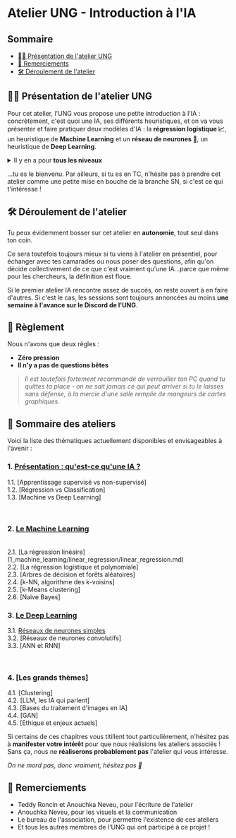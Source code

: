# Atelier UNG - Introduction à l'IA

## Sommaire
- [👨‍🏫 Présentation de l'atelier UNG](#👨‍🏫-présentation-de-latelier-ung)
- [👷 Remerciements](#👷-remerciements)
- [🛠️ Déroulement de l'atelier](#🛠️-déroulement-de-latelier)

## 👨‍🏫 Présentation de l'atelier UNG
Pour cet atelier, l'UNG vous propose une petite introduction à l'IA : concrètement, c'est quoi une IA, ses différents heuristiques, et on va vous présenter et faire pratiquer deux modèles d'IA : la **régression logistique 📈**, un heuristique de **Machine Learning** et un **réseau de neurones 🧠**, un heuristique de **Deep Learning**.

<details><summary>Il y en a pour <b>tous les niveaux</b></summary>

- Que tout ce que tu connaisses en IA, c'est ChatGPT...
- Que tu aies déjà des connaissances sur différents modèles !
- Ou que tu disposes chez toi d'un serveur bourré de cartes graphiques qui fasse tourner tous les matins au petit-déjeuner, ton meilleur YOLOv10 flambant neuf pour détecter si c'est bien ton chat qui a renversé ta tasse de café, et vérifier chaque matin les bénéfices de ton algorithme de trading...
</details>

...tu es le bienvenu. Par ailleurs, si tu es en TC, n'hésite pas à prendre cet atelier comme une petite mise en bouche de la branche SN, si c'est ce qui t'intéresse !

## 🛠️ Déroulement de l'atelier

Tu peux évidemment bosser sur cet atelier en **autonomie**, tout seul dans ton coin.

Ce sera toutefois toujours mieux si tu viens à l'atelier en présentiel, pour échanger avec tes camarades ou nous poser des questions, afin qu'on décide collectivement de ce que c'est vraiment qu'une IA...parce que même pour les chercheurs, la définition est floue.

Si le premier atelier IA rencontre assez de succès, on reste ouvert à en faire d'autres.
Si c'est le cas, les sessions sont toujours annoncées au moins **une semaine à l'avance sur le Discord de l'UNG**.

## 📜 Règlement
Nous n'avons que deux règles :

- **Zéro pression**
- **Il n'y a pas de questions bêtes**

> *Il est toutefois fortement recommandé de verrouiller ton PC quand tu quittes ta place - on ne sait jamais ce qui peut arriver si tu le laisses sans défense, à la mercie d'une salle remplie de mangeurs de cartes graphiques.*

## 📑 Sommaire des ateliers
Voici la liste des thématiques actuellement disponibles et envisageables à l'avenir :


### 1. [Présentation : qu'est-ce qu'une IA ?]()
1.1. [Apprentissage supervisé vs non-supervisé]
<br>
1.2. [Régression vs Classification]
<br>
1.3. [Machine vs Deep Learning]



<br>

### 2. [Le Machine Learning](1_machine_learning/)
<br>
2.1. [La régression linéaire](1_machine_learning/linear_regression/linear_regression.md)
<br>
2.2. [La régression logistique et polynomiale]
<br>
2.3. [Arbres de décision et forêts aléatoires]
<br>
2.4. [k-NN, algorithme des k-voisins]
<br>
2.5. [k-Means clustering]
<br>
2.6. [Naive Bayes]



<br>

### 3. [Le Deep Learning](2_deep_learning/)
3.1. [Réseaux de neurones simples](2_deep_learning/neural_network/neural_network.md)
<br>
3.2. [Réseaux de neurones convolutifs]
<br>
3.3. [ANN et RNN]



<br>

### 4. [Les grands thèmes]
4.1. [Clustering]
<br>
4.2. [LLM, les IA qui parlent]
<br>
4.3. [Bases du traitement d'images en IA]
<br>
4.4. [GAN]
<br>
4.5. [Ethique et enjeux actuels]

Si certains de ces chapitres vous titillent tout particulièrement, n'hésitez pas à **manifester votre intérêt** pour que nous réalisions les ateliers associés ! Sans ça, nous ne **réaliserons probablement pas** l'atelier qui vous intéresse.

*On ne mord pas, donc vraiment, hésitez pas 🥰*


## 👷 Remerciements
* Teddy Roncin et Anouchka Neveu, pour l'écriture de l'atelier
* Anouchka Neveu, pour les visuels et la communication
* Le bureau de l'association, pour permettre l'existence de ces ateliers
* Et tous les autres membres de l'UNG qui ont participé à ce projet !